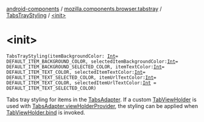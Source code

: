 [android-components](../../index.md) / [mozilla.components.browser.tabstray](../index.md) / [TabsTrayStyling](index.md) / [&lt;init&gt;](./-init-.md)

# &lt;init&gt;

`TabsTrayStyling(itemBackgroundColor: `[`Int`](https://kotlinlang.org/api/latest/jvm/stdlib/kotlin/-int/index.html)` = DEFAULT_ITEM_BACKGROUND_COLOR, selectedItemBackgroundColor: `[`Int`](https://kotlinlang.org/api/latest/jvm/stdlib/kotlin/-int/index.html)` = DEFAULT_ITEM_BACKGROUND_SELECTED_COLOR, itemTextColor: `[`Int`](https://kotlinlang.org/api/latest/jvm/stdlib/kotlin/-int/index.html)` = DEFAULT_ITEM_TEXT_COLOR, selectedItemTextColor: `[`Int`](https://kotlinlang.org/api/latest/jvm/stdlib/kotlin/-int/index.html)` = DEFAULT_ITEM_TEXT_SELECTED_COLOR, itemUrlTextColor: `[`Int`](https://kotlinlang.org/api/latest/jvm/stdlib/kotlin/-int/index.html)` = DEFAULT_ITEM_TEXT_COLOR, selectedItemUrlTextColor: `[`Int`](https://kotlinlang.org/api/latest/jvm/stdlib/kotlin/-int/index.html)` = DEFAULT_ITEM_TEXT_SELECTED_COLOR)`

Tabs tray styling for items in the [TabsAdapter](../-tabs-adapter/index.md). If a custom [TabViewHolder](../-tab-view-holder/index.md)
is used with [TabsAdapter.viewHolderProvider](#), the styling can be applied
when [TabViewHolder.bind](../-tab-view-holder/bind.md) is invoked.

